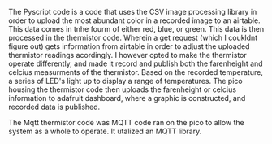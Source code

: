 The Pyscript code is a code that uses the CSV image processing library in order to upload the most abundant color in a recorded image to an airtable. 
This data comes in tnhe fourm of either red, blue, or green.
This data is then processed in the thermistor code. Wherein a get request (which I coukldnt figure out) gets information from airtable
in order to adjust the uploaded thermistor readings acordingly. I however opted to make the thermistor operate differently, and made it record and 
publish both the farenheight and celcius measurments of the thermistor. Based on the recorded temperature, a series of LED's light up to display
a range of temperatures. The pico housing the thermistor code then uploads the farenheight or celcius information to adafruit dashboard, where a 
graphic is constructed, and recorded data is published. 

The Mqtt thermistor code was MQTT code ran on the pico to allow the system as a whole to operate. It utalized an MQTT library. 

